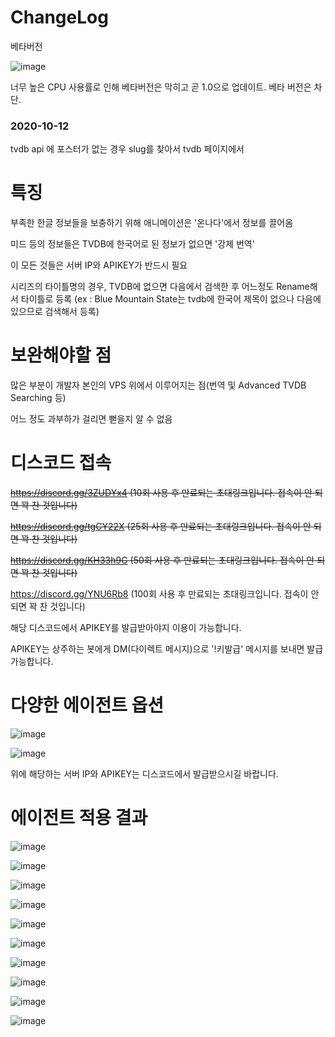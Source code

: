 # ChangeLog

베타버전

![image](https://user-images.githubusercontent.com/70357228/93807215-46fc2100-fc85-11ea-9276-093371b4fd0c.png)

너무 높은 CPU 사용률로 인해 베타버전은 막히고 곧 1.0으로 업데이트. 베타 버전은 차단.

### 2020-10-12

tvdb api 에 포스터가 없는 경우 slug를 찾아서 tvdb 페이지에서 


# 특징

부족한 한글 정보들을 보충하기 위해 애니메이션은 '온나다'에서 정보를 끌어옴

미드 등의 정보들은 TVDB에 한국어로 된 정보가 없으면 '강제 번역'

이 모든 것들은 서버 IP와 APIKEY가 반드시 필요

시리즈의 타이틀명의 경우, TVDB에 없으면 다음에서 검색한 후 어느정도 Rename해서 타이틀로 등록 (ex : Blue Mountain State는 tvdb에 한국어 제목이 없으나 다음에 있으므로 검색해서 등록)

# 보완해야할 점

많은 부분이 개발자 본인의 VPS 위에서 이루어지는 점(번역 및 Advanced TVDB Searching 등)

어느 정도 과부하가 걸리면 뻗을지 알 수 없음


# 디스코드 접속

~~https://discord.gg/3ZUDYx4 (10회 사용 후 만료되는 초대링크입니다. 접속이 안 되면 꽉 찬 것입니다)~~

~~https://discord.gg/tgCY22X (25회 사용 후 만료되는 초대링크입니다. 접속이 안 되면 꽉 찬 것입니다)~~

~~https://discord.gg/KH33h9G  (50회 사용 후 만료되는 초대링크입니다. 접속이 안 되면 꽉 찬 것입니다)~~

https://discord.gg/YNU6Rb8 (100회 사용 후 만료되는 초대링크입니다. 접속이 안 되면 꽉 찬 것입니다)

해당 디스코드에서 APIKEY를 발급받아야지 이용이 가능합니다.

APIKEY는 상주하는 봇에게 DM(다이렉트 메시지)으로 '!키발급' 메시지를 보내면 발급 가능합니다.



# 다양한 에이전트 옵션

![image](https://user-images.githubusercontent.com/70357228/91737077-8e910f00-ebe9-11ea-9515-523d93be626f.png)

![image](https://user-images.githubusercontent.com/70357228/91737134-9f418500-ebe9-11ea-992c-a0c8e64848e9.png)

위에 해당하는 서버 IP와 APIKEY는 디스코드에서 발급받으시길 바랍니다.



# 에이전트 적용 결과


![image](https://user-images.githubusercontent.com/70357228/91737195-b84a3600-ebe9-11ea-8c91-20af4faa47ac.png)

![image](https://user-images.githubusercontent.com/70357228/91737221-c39d6180-ebe9-11ea-8546-817bf590c6d8.png)

![image](https://user-images.githubusercontent.com/70357228/91737520-25f66200-ebea-11ea-84ce-bf5c479e8282.png)

![image](https://user-images.githubusercontent.com/70357228/91738075-f005ad80-ebea-11ea-8ea0-3e2e63b675e9.png)

![image](https://user-images.githubusercontent.com/70357228/91738095-f6942500-ebea-11ea-886b-e6709fd4a007.png)

![image](https://user-images.githubusercontent.com/70357228/91738135-01e75080-ebeb-11ea-8c22-7e81b5be437a.png)

![image](https://user-images.githubusercontent.com/70357228/91740002-a9658280-ebed-11ea-9495-1839ddf2401b.png)

![image](https://user-images.githubusercontent.com/70357228/91740118-d154e600-ebed-11ea-8abc-d226c35b5b23.png)

![image](https://user-images.githubusercontent.com/70357228/91925961-21789900-ed11-11ea-8ea2-1741f59faeb3.png)

![image](https://user-images.githubusercontent.com/70357228/91925972-28071080-ed11-11ea-9c17-5b2e651e7d40.png)
